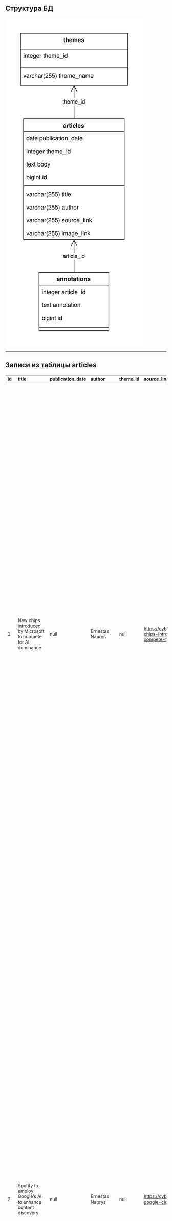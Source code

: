 ## Структура БД

![Структура](Articles.svg)

----
## Записи из таблицы articles

| id | title | publication\_date | author | theme\_id | source\_link | image\_link | body |
| :--- | :--- | :--- | :--- | :--- | :--- | :--- | :--- |
| 1 | New chips introduced by Microsoft to compete for AI dominance | null | Ernestas Naprys | null | https://cybernews.com/tech/new-chips-introduced-microsoft-compete-for-ai-dominance/ | https://media.cybernews.com/images/thumbnail/2023/11/rack.jpg | Microsoft has unveiled two new chips tailored for AI workloads, enabling the tech giant to complete the puzzle of complete infrastructure systems delivery.<br/>The first custom-designed silicon chip, the Microsoft Azure Maia 100, is optimized for artificial intelligence \(AI\) tasks.<br/>With the new Maia 100 accelerators, Microsoft hopes to power its largest internal AI workloads. Future designs may be adopted according to feedback provided by OpenAI, which is developing popular ChatGPT and other large language models.<br/>The Maia 100 includes 105 billion transistors, making it one of the largest chips built on 5nm process technology. For comparison, Nvidia’s top-notch chip H200 has 80 billion transistors but is built on the more advanced 4-nanometer node. AMD’s MI300A chip has 146 billion transistors.<br/>The other processor, Cobalt 100, is Arm-based, fit to run general-purpose compute workloads on the Microsoft Cloud. The Cobalt 100 CPU, the first generation in the series, is designed with great energy efficiency in mind, optimizing “performance per watt.” Microsoft’s data centers in Quincy, Washington, are the first to be powered by the new chip.<br/>Microsoft touts that its 64-bit 128-core chip delivers an “up to 40 percent performance improvement over current generations of Azure Arm chips.”<br/>“The chips will start to roll out early next year to Microsoft’s data centers, initially powering the company’s services such as Microsoft Copilot or Azure OpenAI Service,” the company announced in its annual Ignite conference. |
| 2 | Spotify to employ Google’s AI to enhance content discovery | null | Ernestas Naprys | null | https://cybernews.com/tech/spotify-google-cloud-ai-discovery/ | https://media.cybernews.com/images/thumbnail/2023/11/rack.jpg | Spotify, the popular music streaming service, said it will employ Google’s large language models \(LLMs\) to analyze its content library for sharper content recommendations.<br/>Spotify, a popular audio content streaming platform, has been pioneering curated content segments for years, with tailor-made playlists like Discover Weekly and Release Radar.<br/>Now, it seems the Stockholm-based platform wants to improve its podcast and audiobook sections. Spotify has announced it will “explore using” Google Cloud’s AI tools to better understand its content library and provide users with more accurate recommendations.<br/>It’s hardly a surprise that Spotify sides with Google in its AI applications, as the streaming platform has been using Google Cloud to store its content since 2016.<br/>“Spotify is exploring LLMs to better understand the breadth of its content library and augment the metadata used to present this content to users every day,” the platform said in a joint statement with Google Cloud.<br/>As the platform tries to consolidate its position in podcast and audiobook distribution, artificial intelligence and machine learning may also serve as a tool for sharper personalized recommendations.<br/>The company said that AI could be used to understand its 5 million podcasts and 200,000 audiobooks library, as well as user listening patterns to present new recommendations.<br/>The platform also said that AI could be employed to “identify potentially harmful content.”<br/>Spotify has been increasingly pushing the adoption of AI to recommend content for its users. At the start of 2023, the platform debuted an AI DJ, which gives a lineup of music based on user preferences and provides information about the music using generative AI.<br/>More recently, bloggers noticed parts of Spotify’s code including hints that it may soon introduce a new feature allowing users to generate playlists on the fly using AI and custom prompts.<br/>AI and custom prompts |
| 3 | TikTok repels claims of anti-Israel bias, finds similar situation on Facebook | null | Vilius Petkauskas | null | https://cybernews.com/tech/tiktok-repels-claims-of-anti-israel-bias/ | https://media.cybernews.com/images/thumbnail/2023/10/spotify-podcast-streaming.jpg | After renewed calls to ban TikTok in the US for pushing young people to support the Palestinian cause, the 1 billion wide social media platform has released further information on its policies. Its comparison with a rival suggests that the situation is similar on Facebook. TikTok says it removes 100% of antisemitic or Holocaust denial content reported by Fighting Online Antisemitism.<br/>The popular short-form video app TikTok shared some more statistics and information to defend itself from recent criticism and calls to ban the platform for its supposed stance in the Palestinian-Israeli conflict.<br/>Powerful US politicians recently blamed TikTok for its content moderation policies. Senator Marco Rubio released a press release claiming “China’s TikTok Pushes Pro-Hamas Propaganda.”<br/>press release<br/>Senator Josh Hawley \(R-MO\) said in an open letter that the parent company ByteDance threatens American national security, urging to review and ban all its controlled apps currently available to US users. According to the New York Times, Republican lawmakers are again calling to ban TikTok amid accusations that it is amplifying pro-Palestinian and anti-Israel videos through its powerful algorithmic feed.<br/>letter<br/>again calling to ban TikTok<br/>TikTok responded on Monday with a second announcement, claiming that its algorithm doesn’t “take sides” and has rigorous measures to prevent manipulation. The company says it responds rapidly and robustly to the war in the Middle East.<br/>“Blunt comparisons of hashtags are severely flawed and misrepresentative of the activity on TikTok,” the post reads.<br/>post<br/>TikTok asserts that millions of people in regions such as the Middle East and South East Asia account for a significant proportion of views on hashtags. Therefore, there’s more content with #freepalestine and #standwithpalestine and overall views. And hashtags alone don’t tell the whole story.<br/>“For example, the hashtag #standwithIsrael may be associated with fewer videos than #freePalestine, but it has 68% more views per video in the US, which means more people are seeing the content. And, some hashtags are newer \(e.g. #standwithIsrael\) while others are more established \(e.g. #freePalestine\) – the vast majority \(9 in 10\) of videos tagged #standwithIsrael were posted in the last 30 days in the US. A difference in views and posts is expected,” the company said.<br/>In addition to proactive efforts to remove hate speech, TikTok claims it removed 100% of antisemitic or Holocaust denial content Fighting Online Antisemitism reported through Community Partner Channel last year.<br/>“Nine times out of ten, TikTok removes hate speech before it's reported.”<br/>TikTok also provided a comparison of overall post counts, showing that other platforms, such as Instagram and Facebook, also have much more content for #FreePalestine than #standwithIsrael.<br/>However, the ratio between the post-count for #freepalestine and #standwithisrael is around 77 to 1 on TikTok, and correspondingly, it is 27 to 1 on Instagram and 40 to 1 on Facebook, the provided comparison shows. |
| 4 | Tesla backtracks on controversial fines for Cybertruck resellers | null | Ernestas Naprys | null | https://cybernews.com/tech/tesla-backtracks-on-controversial-fines-for-cybertruck-resellers/ | https://media.cybernews.com/images/thumbnail/2023/08/TIKTOKpoll.jpg | After a backlash, Tesla has updated its terms and conditions for Cybertruck buyers. Those no longer include a specific “no-reselling” clause, removing the risk of getting a $50,000 fine if the vehicle is sold within the first year of purchase.<br/>Tesla’s Motor Vehicle Order Agreement no longer includes the Cybertruck section, which previously stated buyers' obligations regarding reselling the vehicle.<br/>Cybernews reported that Cybertruck buyers must agree that they will not sell or attempt to sell the vehicle within the first year. If not, Tesla could “seek injunctive relief to prevent the transfer of title of the Vehicle or demand liquidated damages from you in the amount of $50,000 or the value received as consideration for the sale or transfer, whichever is greater.”<br/>reported that<br/>Tesla’s move has been widely criticized on social media. Many reviewers claimed, “You don’t own what you can’t sell,” raising questions on the legality of enforcing such a clause.<br/><br/>The terms and conditions still include a general “No Resellers” section, stating that Tesla and its affiliates sell cars directly to consumers. Any orders with a goal to resell or otherwise “made in bad faith” may be unilaterally canceled. Tesla would keep the order fee, order deposit, and transportation fee in that case.<br/>terms and conditions<br/>The first Cybertruck delivery event will take place at Gigafactory Texas on November 30th, marking the start of shipments. Tesla has not yet revealed the Cybertruck’s pricing.<br/>While not common, some car makers of rare and expensive vehicles use restrictive agreements to limit reselling cars such as Ferrari or Porsche, according to electrek.co. However, Cybertrucks will be mass-produced in the capacity of 125,000 per year at the Gigafactory Texas. Its price was touted to start from around $40,000 back in 2019. |
| 5 | Airbus patents device to halt satellite tumbling | null | Ernestas Naprys | null | https://cybernews.com/tech/airbus-patents-device-to-halt-satellite-tumbling/ | https://media.cybernews.com/images/thumbnail/2023/10/Tesla.jpg | Airbus will soon test a device to prevent satellites from tumbling after their end-of-life.<br/>Debris removal missions will face greater challenges if spacecraft are tumbling, Airbus says.<br/>Essentially, a tumbling satellite is rotating in an uncontrolled manner – it can’t maintain a stable and predictable orientation in space. Eventually, it can fall out of orbit and re-enter the Earth’s atmosphere.<br/>Airbus’ Detumbler device is designed to prevent satellites at the end of their lives from tumbling. It’s a magnetic damping device weighing in at around 100g that would be attached to the satellite.<br/>“The Detumbler includes a central rotor wheel and magnets that interact with the Earth’s magnetic field. When the satellite is flying normally, the rotor acts like a compass following the magnetic field, but should the spacecraft begin to tumble, the rotor movement induces eddy currents acting like a friction torque, thus damping the motion,” Airbus explained.<br/>The device will be tested early next year. Over 8,000 satellites currently orbit the Earth.<br/>There have been no confirmed instances of a satellite debris collision with an airplane. However, such an occurrence is becoming more likely. As The Conversation pointed out in a comprehensive report on the risks of airplanes clashing with space debris, satellites are launched using rockets. Some of them are brought back in a controlled manner, while others are abandoned in orbit.<br/>The Conversation |
| 6 | Electric air taxi 'quietly' completes first test run in NYC | null | Jurgita Lapienytė | null | https://cybernews.com/tech/electric-air-taxi-evtol-joby-first-test-nyc/ | https://media.cybernews.com/images/thumbnail/2023/11/Airbus-detumbler.png | With zero emissions, zero noise pollution, and seven minutes to JFK airport, it looks like the Joby electric air taxi may win the hearts and minds of the New York City traveler.<br/>Forget Uber and Lyft, there’s a new ride coming to New York City – the electric air taxi.<br/>Joby Aviation, a developer of the electric vertical take-off and landing \(eVTOL\) aircraft – successfully completed its first test flight in downtown Manhattan.<br/>The test flight was the first electric flight in NYC and the first time that Joby Aviation had flown the aircraft in an urban setting.<br/>Joby’s eVTOL was specifically developed for commercial passenger service, or in this case specifically for “electric aerial ridesharing.”<br/>“We plan to make quiet, emissions-free flight an affordable, everyday reality for New Yorkers while significantly reducing the impact of helicopter noise,” said JoeBen Bevirt, Founder and CEO of Joby Aviation.<br/>As part of the test run, New York City’s Mayor Eric Adams announced that the city would be outfitting the Downtown Manhattan Heliport with electric charging stations to accommodate the aircraft – which is planning a 2025 launch.<br/>“By electrifying one of the most famous heliports in the world, New York is demonstrating global leadership in the adoption of electric air travel,” Bevirt said.<br/><br/>According to Bevirt, it takes only five minutes to recharge the electric aircraft on the landing pad, about the same time it would take to disembark and board new passengers. Once charged, the aircraft uses its electric power to hover, take off, and land vertically.<br/>If you’ve ever lived or visited New York City, getting to and from the airport is a daunting task, as public transportation is indirect and time-consuming,, while taxi rides can take even longer depending on traffic conditions.<br/>The eVTOL can get you from downtown Manhattan to JFK Airport, one of the main international airports serving the city, in about seven minutes, a far cry from a trip that could easily take 2 hours.<br/>What’s more, the cost of the air taxi ride is expected to be similar to other ride sharing apps.<br/>Bevirt also thanked Delta Air Lines, who is backing the company’s expansion into the air taxi market by investing in the service infrastructure at both LaGuardia and JFK hubs in New York. |
| 7 | Russia fines Google $164K for not keeping user data inside the country | null | Stefanie Schappert | null | https://cybernews.com/tech/russia-fines-google-for-not-keeping-user-data-inside-country/ | https://media.cybernews.com/images/thumbnail/2023/11/Joby.jpg | A Moscow court imposed 15 million roubles \($164,000\) fine on Google for repeated refusal to store Russian users' data on servers inside Russia.<br/>Russia has repeatedly clashed with foreign technology companies over content, censorship, data and local representation in a simmering dispute that intensified after Moscow sent its armed forces into Ukraine in February 2022.<br/>Google's Russian subsidiary has been under pressure in Russia for failing to delete content Moscow deems illegal and for restricting access to some Russian media on YouTube.<br/>The technology giant's Russian unit filed for bankruptcy in summer 2022 after authorities seized its bank account, making it impossible to pay staff and vendors.<br/>However, while the Kremlin has banned some platforms, including Twitter and Facebook, it has not blocked access to Google’s services, and its search engine and YouTube platform, both free, have continued operating. Google did not immediately respond to emailed requests for comment. |
| 8 | Google has had enough: will see copyright and Bard scammers in court | null | Reuters | null | https://cybernews.com/tech/google-will-see-copyright-and-bard-scammers-in-court/ | https://media.cybernews.com/images/thumbnail/2023/07/google-schmoogle.jpg | Scammers are facing lawsuits from Google. The tech giant has found a way to fight fraudsters who are filing bogus copyright claims to take down websites or offering to “download” Bard so they can infect user systems with malware. If successful, it may provide clear mechanisms and deterrents for preventing similar scams in the future.<br/>Two groups of scammers, probably consisting of hundreds of individuals and organizations, are about to get busier with litigation after receiving claims from Google.<br/>Google believes that lawsuits will be an effective tool for establishing a legal precedent, disrupting the tools used by scammers, and raising the consequences for bad actors.<br/>“Today we’re taking action to protect users of Google’s Bard AI as well as against fraudsters who sought to weaponize copyright law for profit,” Google’s blog post reads.<br/>blog post reads<br/>The first group targets unsuspecting users interested in AI to spread malware.<br/>“The fraudsters created social media pages and ran ads that encouraged people to “download” Bard, our freely available generative AI tool that does not need to be downloaded. The ads instead led people to download malware that compromised their social media accounts,” Google said in a blog post.<br/>Since April, Google has filed roughly 300 takedowns related to this group of bad actors who misled numerous people around the world.<br/>The search engine giant believes that it can get an order to stop scammers from setting up domains and allow them to disable them with US domain registrars.<br/>“If this is successful, it will serve as a deterrent and provide a clear mechanism for preventing similar scams in the future,” Google said.<br/>The second group weaponized the Digital Millennium Copyright Act \(DMCA\). By filing fraudulent copyright notices from fake accounts, these fraudsters harm business competitors.<br/>“Our lawsuit targets bad actors who set up dozens of Google accounts and used them to submit thousands of bogus copyright claims against their competitors. These fraudulent claims resulted in the removal of over 100,000 businesses’ websites, costing them millions of dollars and thousands of hours in lost employee time,” Google noted.<br/>The tech giant hopes the lawsuit will deter and put an end to this activity and also raise public awareness.<br/>The DMCA was supposed to protect internet users and copyright holders who create and share information online. To comply with DMCA, Google has a takedown process to handle legitimate complaints of copyright infringement.<br/>process<br/>“Just as AI fraudsters and copyright scammers hope to fly under the radar – we believe that appropriate legal action and working with government officials puts scammers squarely in the crosshairs of justice, promoting a safer internet for everyone.”<br/>According to Google, Gmail blocks over 100 million phishing attempts every day, Safe Browsing protects over 5 billion devices, and Google Play scans over 100 billion apps. |
| 9 | TikTok bans one in five videos shared from UK | null | Ernestas Naprys | null | https://cybernews.com/tech/tiktok-uk-ban-one-in-five-videos/ | https://media.cybernews.com/images/thumbnail/2023/10/Googleilluminated.jpg | <br/>TikTok removes a higher proportion of videos put up by users in Pakistan than in any other country, research finds. The UK is also a top five ‘offender’ when it comes to content that breaks the social media platform’s rules.<br/>More than seven in ten videos put up by TikTok’s 16.5 million Pakistani users were removed from the Chinese-owned social media platform in the first three months of 2023, family safety app provider AI Digital claims.<br/>While it stops short of specifying which country is most guilty of what offense to get user content banned, overall it found that three in ten posts globally were removed due to child safety concerns.<br/>Of course, AI Digital has a vested interest in claiming such, and Cybernews could not verify its claims at the time of going to press.<br/>Other top offenses noted by the digital safety company between January and March included “illegal activities and regulated goods” \(27.2% of removals\) and “adult nudity and sexual activities” \(14.7%\).<br/>The UK has nothing to be proud of either, if AI Digital’s research is anything to go by, as it came in fourth place for countries judged to have the most offensive content by number of users, after Azerbaijan and the Dominican Republic.<br/>Just under one in five video posts put up during the research period by British users, who number close to 20 million, were removed by TikTok, which is owned by China-based firm ByteDance.<br/>“This data underscores the complexities associated with content moderation on a global scale,” said a Canopy spokesperson. “As a global platform, TikTok grapples with the delicate balance of adhering to local regulations and maintaining a vibrant and diverse content ecosystem.”<br/>Praising TikTok’s tough stance on removing videos threatening minors and urging the importance of “region-specific content guidelines,” Canopy said its findings demonstrated “the need for transparent and effective communication between platform operators, content creators, and regulatory authorities.”<br/>It added: “As TikTok continues to evolve, it remains imperative for the platform to adapt and refine its content moderation strategies to foster a safe and inclusive environment for users worldwide, particularly vulnerable minors.”<br/>Other top offending videos censored by TikTok, as recorded by Canopy, included “violent and graphic content” \(9.1%\), “harassment and bullying” \(5.3%\), and “violent extremism” \(1.4%\). |
| 10 | Tesla forbids Cybertruck buyers to sell for a year or risk $50K fine | null | Damien Black | null | https://cybernews.com/tech/tesla-forbids-cybertruck-buyers-to-sell/ | https://media.cybernews.com/images/thumbnail/2023/03/Shutterstock\_1451827259.png | You shall not sell the Cybertruck. Buyers of Tesla’s long-awaited electric pickup trucks must now sign an agreement prohibiting them from selling them to a third party.<br/>Tesla’s updated Motor Vehicle Order Agreements now include a special section for Cybertruck buyers that makes buyers submit to a “no reseller” policy.<br/>“You agree that you will not sell or otherwise attempt to sell the Vehicle within the first year following your Vehicle’s delivery date,” the new terms and conditions read.<br/>“Tesla may seek injunctive relief to prevent the transfer of title of the Vehicle or demand liquidated damages from you in the amount of $50,000 or the value received as consideration for the sale or transfer, whichever is greater.”<br/><br/>Moreover, Tesla may also refuse wrongdoers to sell you any future vehicles.<br/>Deliveries of the Cybertruck are planned to start on November 30th.<br/>Buyers who must sell their vehicle sooner due to unforeseen reasons have the option to notify Tesla in writing. If the company agrees that the reason is valid, it will repurchase the vehicle. However, the price will be reduced by $0.25 per mile driven, excluding reasonable wear and tear and the cost of repair to meet Tesla’s cosmetic and mechanical standards.<br/>Only if Tesla declines to repurchase the Cybertruck can the owner resell the vehicle to another third party after receiving written consent, the terms state.<br/>the terms<br/>The new rules note that the Cybertruck will first be released in limited quantities.<br/>Tesla’s rules also state that the company and its affiliates sell cars directly to end-consumers, and they may unilaterally cancel any order that they believe has been made with a view toward the resale of any Tesla vehicle. In such cases, Tesla will keep order fees, order deposits, and transportation fees.<br/><br/>That includes orders for which a third party is facilitating or brokering the sale or the vehicle is to be exported somewhere. Resales of Teslas are already complicated due to software features such as self-driving that are linked to user accounts and may not be transferable.<br/>Many are unhappy about Tesla’s move to curb resellers.<br/>“If you can’t sell it… you don’t own it,” noted Zack Nelson, the owner of the tech review channel JerryRigEverything, on X.<br/>Tesla has not yet revealed the Cybertruck’s pricing. The first Cybertruck delivery event will take place at Gigafactory Texas on November 30th. |
